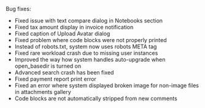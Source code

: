 Bug fixes:

* Fixed issue with text compare dialog in Notebooks section
* Fixed tax amount display in invoice notification
* Fixed caption of Upload Avatar dialog
* Fixed problem where code blocks were not properly printed
* Instead of robots.txt, system now uses robots META tag
* Fixed rare workload crash due to missing user instances
* Improved the way how system handles auto-upgrade when open_basedir is turned on
* Advanced search crash has been fixed
* Fixed payment report print error
* Fixed an error where system displayed broken image for non-image files in attachments gallery
* Code blocks are not automatically stripped from new comments
